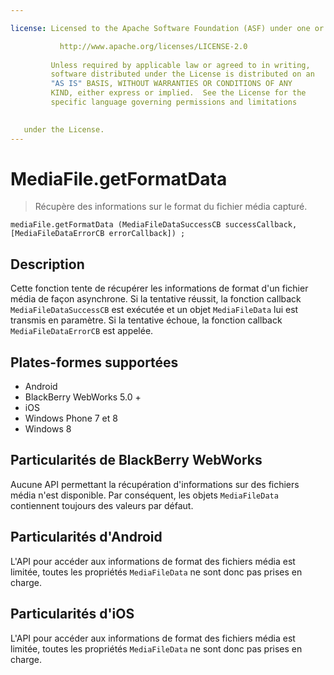 ```yaml
---

license: Licensed to the Apache Software Foundation (ASF) under one or more contributor license agreements. See the NOTICE file distributed with this work for additional information regarding copyright ownership. The ASF licenses this file to you under the Apache License, Version 2.0 (the "License"); you may not use this file except in compliance with the License. You may obtain a copy of the License at

           http://www.apache.org/licenses/LICENSE-2.0
    
         Unless required by applicable law or agreed to in writing,
         software distributed under the License is distributed on an
         "AS IS" BASIS, WITHOUT WARRANTIES OR CONDITIONS OF ANY
         KIND, either express or implied.  See the License for the
         specific language governing permissions and limitations
    

   under the License.
---
```


# MediaFile.getFormatData

> Récupère des informations sur le format du fichier média capturé.

    mediaFile.getFormatData (MediaFileDataSuccessCB successCallback, [MediaFileDataErrorCB errorCallback]) ;
    

## Description

Cette fonction tente de récupérer les informations de format d'un fichier média de façon asynchrone. Si la tentative réussit, la fonction callback `MediaFileDataSuccessCB` est exécutée et un objet `MediaFileData` lui est transmis en paramètre. Si la tentative échoue, la fonction callback `MediaFileDataErrorCB` est appelée.

## Plates-formes supportées

*   Android
*   BlackBerry WebWorks 5.0 +
*   iOS
*   Windows Phone 7 et 8
*   Windows 8

## Particularités de BlackBerry WebWorks

Aucune API permettant la récupération d'informations sur des fichiers média n'est disponible. Par conséquent, les objets `MediaFileData` contiennent toujours des valeurs par défaut.

## Particularités d'Android

L'API pour accéder aux informations de format des fichiers média est limitée, toutes les propriétés `MediaFileData` ne sont donc pas prises en charge.

## Particularités d'iOS

L'API pour accéder aux informations de format des fichiers média est limitée, toutes les propriétés `MediaFileData` ne sont donc pas prises en charge.